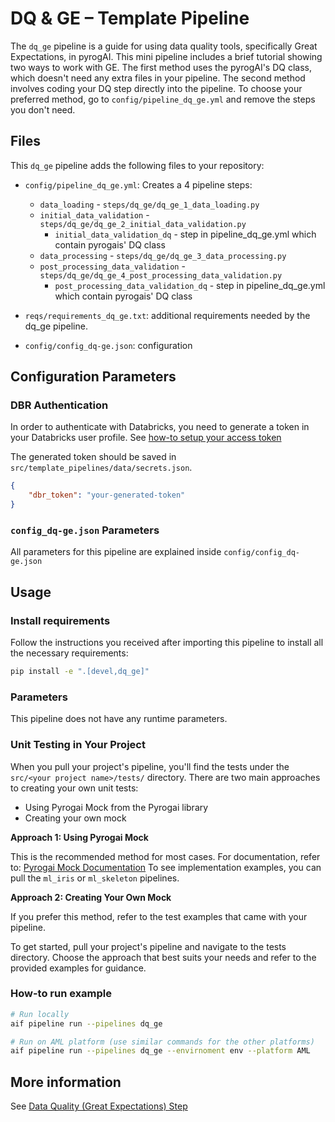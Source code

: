 # DQ & GE – Template Pipeline

The `dq_ge` pipeline is a guide for using data quality tools, specifically Great Expectations, in pyrogAI. This mini pipeline includes a brief tutorial showing two ways to work with GE. The first method uses the pyrogAI's DQ class, which doesn't need any extra files in your pipeline. The second method involves coding your DQ step directly into the pipeline. To choose your preferred method, go to `config/pipeline_dq_ge.yml` and remove the steps you don't need.

## Files

This `dq_ge` pipeline adds the following files to your repository:

- `config/pipeline_dq_ge.yml`: Creates a 4 pipeline steps:
  - `data_loading` - `steps/dq_ge/dq_ge_1_data_loading.py`
  - `initial_data_validation` - `steps/dq_ge/dq_ge_2_initial_data_validation.py`
    -  `initial_data_validation_dq` - step in pipeline_dq_ge.yml which contain pyrogais' DQ class 
  - `data_processing` - `steps/dq_ge/dq_ge_3_data_processing.py`
  - `post_processing_data_validation` - `steps/dq_ge/dq_ge_4_post_processing_data_validation.py`
    - `post_processing_data_validation_dq` - step in pipeline_dq_ge.yml which contain pyrogais' DQ class

- `reqs/requirements_dq_ge.txt`: additional requirements needed by the dq_ge pipeline.
- `config/config_dq-ge.json`: configuration

## Configuration Parameters

### DBR Authentication

In order to authenticate with Databricks, you need to generate a token in your Databricks user profile. See [how-to setup your access token](https://developerportal.pg.com/docs/default/component/pyrogai/dbr-specific/how-tos/generate-dbr-token/)

The generated token should be saved in `src/template_pipelines/data/secrets.json`.

```json
{
    "dbr_token": "your-generated-token"
}
```

### `config_dq-ge.json` Parameters

All parameters for this pipeline are explained inside `config/config_dq-ge.json`

## Usage

### Install requirements

Follow the instructions you received after importing this pipeline to install all the necessary requirements:

```sh
pip install -e ".[devel,dq_ge]"
```
### Parameters

This pipeline does not have any runtime parameters.

### Unit Testing in Your Project
When you pull your project's pipeline, you'll find the tests under the `src/<your project name>/tests/` directory. There are two main approaches to creating your own unit tests:
- Using Pyrogai Mock from the Pyrogai library
- Creating your own mock

**Approach 1: Using Pyrogai Mock**

This is the recommended method for most cases.
For documentation, refer to: [Pyrogai Mock Documentation](https://developerportal.pg.com/docs/default/Component/PyrogAI/test_mock_step/)
To see implementation examples, you can pull the `ml_iris` or `ml_skeleton` pipelines.

**Approach 2: Creating Your Own Mock**

If you prefer this method, refer to the test examples that came with your pipeline.

To get started, pull your project's pipeline and navigate to the tests directory. Choose the approach that best suits your needs and refer to the provided examples for guidance.

### How-to run example

```bash
# Run locally
aif pipeline run --pipelines dq_ge

# Run on AML platform (use similar commands for the other platforms)
aif pipeline run --pipelines dq_ge --envirnoment env --platform AML
```

## More information

See [Data Quality (Great Expectations) Step](https://developerportal.pg.com/docs/default/component/pyrogai/aif.pyrogai.steps.base_dq_step/)